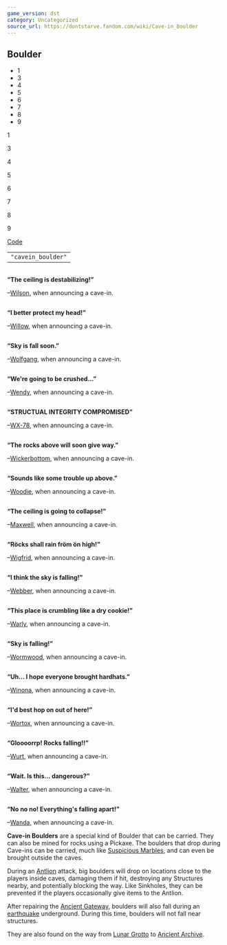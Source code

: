```yaml
---
game_version: dst
category: Uncategorized
source_url: https://dontstarve.fandom.com/wiki/Cave-in_Boulder
---
```


## Boulder

* 1
* 3
* 4
* 5
* 6
* 7
* 8
* 9

1

3

4

5

6

7

8

9

[Code](/wiki/Console "Console")

|  |
| --- |
| `"cavein_boulder"` |

![](data:image/gif;base64,R0lGODlhAQABAIABAAAAAP///yH5BAEAAAEALAAAAAABAAEAQAICTAEAOw%3D%3D)

**“**The ceiling is destabilizing!**”**

–[Wilson](/wiki/Wilson "Wilson"), when announcing a cave-in.

![](data:image/gif;base64,R0lGODlhAQABAIABAAAAAP///yH5BAEAAAEALAAAAAABAAEAQAICTAEAOw%3D%3D)

**“**I better protect my head!**”**

–[Willow](/wiki/Willow "Willow"), when announcing a cave-in.

![](data:image/gif;base64,R0lGODlhAQABAIABAAAAAP///yH5BAEAAAEALAAAAAABAAEAQAICTAEAOw%3D%3D)

**“**Sky is fall soon.**”**

–[Wolfgang](/wiki/Wolfgang "Wolfgang"), when announcing a cave-in.

![](data:image/gif;base64,R0lGODlhAQABAIABAAAAAP///yH5BAEAAAEALAAAAAABAAEAQAICTAEAOw%3D%3D)

**“**We're going to be crushed...**”**

–[Wendy](/wiki/Wendy "Wendy"), when announcing a cave-in.

![](data:image/gif;base64,R0lGODlhAQABAIABAAAAAP///yH5BAEAAAEALAAAAAABAAEAQAICTAEAOw%3D%3D)

**“**STRUCTUAL INTEGRITY COMPROMISED**”**

–[WX-78](/wiki/WX-78 "WX-78"), when announcing a cave-in.

![](data:image/gif;base64,R0lGODlhAQABAIABAAAAAP///yH5BAEAAAEALAAAAAABAAEAQAICTAEAOw%3D%3D)

**“**The rocks above will soon give way.**”**

–[Wickerbottom](/wiki/Wickerbottom "Wickerbottom"), when announcing a cave-in.

![](data:image/gif;base64,R0lGODlhAQABAIABAAAAAP///yH5BAEAAAEALAAAAAABAAEAQAICTAEAOw%3D%3D)

**“**Sounds like some trouble up above.**”**

–[Woodie](/wiki/Woodie "Woodie"), when announcing a cave-in.

![](data:image/gif;base64,R0lGODlhAQABAIABAAAAAP///yH5BAEAAAEALAAAAAABAAEAQAICTAEAOw%3D%3D)

**“**The ceiling is going to collapse!**”**

–[Maxwell](/wiki/Maxwell "Maxwell"), when announcing a cave-in.

![](data:image/gif;base64,R0lGODlhAQABAIABAAAAAP///yH5BAEAAAEALAAAAAABAAEAQAICTAEAOw%3D%3D)

**“**Röcks shall rain fröm ön high!**”**

–[Wigfrid](/wiki/Wigfrid "Wigfrid"), when announcing a cave-in.

![](data:image/gif;base64,R0lGODlhAQABAIABAAAAAP///yH5BAEAAAEALAAAAAABAAEAQAICTAEAOw%3D%3D)

**“**I think the sky is falling!**”**

–[Webber](/wiki/Webber "Webber"), when announcing a cave-in.

![](data:image/gif;base64,R0lGODlhAQABAIABAAAAAP///yH5BAEAAAEALAAAAAABAAEAQAICTAEAOw%3D%3D)

**“**This place is crumbling like a dry cookie!**”**

–[Warly](/wiki/Warly "Warly"), when announcing a cave-in.

![](data:image/gif;base64,R0lGODlhAQABAIABAAAAAP///yH5BAEAAAEALAAAAAABAAEAQAICTAEAOw%3D%3D)

**“**Sky is falling!**”**

–[Wormwood](/wiki/Wormwood "Wormwood"), when announcing a cave-in.

![](data:image/gif;base64,R0lGODlhAQABAIABAAAAAP///yH5BAEAAAEALAAAAAABAAEAQAICTAEAOw%3D%3D)

**“**Uh... I hope everyone brought hardhats.**”**

–[Winona](/wiki/Winona "Winona"), when announcing a cave-in.

![](data:image/gif;base64,R0lGODlhAQABAIABAAAAAP///yH5BAEAAAEALAAAAAABAAEAQAICTAEAOw%3D%3D)

**“**I'd best hop on out of here!**”**

–[Wortox](/wiki/Wortox "Wortox"), when announcing a cave-in.

![](data:image/gif;base64,R0lGODlhAQABAIABAAAAAP///yH5BAEAAAEALAAAAAABAAEAQAICTAEAOw%3D%3D)

**“**Gloooorrp! Rocks falling!!**”**

–[Wurt](/wiki/Wurt "Wurt"), when announcing a cave-in.

![](data:image/gif;base64,R0lGODlhAQABAIABAAAAAP///yH5BAEAAAEALAAAAAABAAEAQAICTAEAOw%3D%3D)

**“**Wait. Is this... dangerous?**”**

–[Walter](/wiki/Walter "Walter"), when announcing a cave-in.

![](data:image/gif;base64,R0lGODlhAQABAIABAAAAAP///yH5BAEAAAEALAAAAAABAAEAQAICTAEAOw%3D%3D)

**“**No no no! Everything's falling apart!**”**

–[Wanda](/wiki/Wanda "Wanda"), when announcing a cave-in.

**Cave-in Boulders** are a special kind of Boulder that can be carried. They can also be mined for rocks using a Pickaxe. The boulders that drop during Cave-ins can be carried, much like [Suspicious Marbles](/wiki/Suspicious_Marble "Suspicious Marble"), and can even be brought outside the caves.

During an [Antlion](/wiki/Antlion "Antlion") attack, big boulders will drop on locations close to the players inside caves, damaging them if hit, destroying any Structures nearby, and potentially blocking the way. Like Sinkholes, they can be prevented if the players occasionally give items to the Antlion.

After repairing the [Ancient Gateway](/wiki/Ancient_Gateway "Ancient Gateway"), boulders will also fall during an [earthquake](/wiki/Earthquake "Earthquake") underground. During this time, boulders will not fall near structures.

They are also found on the way from [Lunar Grotto](/wiki/Lunar_Grotto "Lunar Grotto") to [Ancient Archive](/wiki/Ancient_Archive "Ancient Archive").
